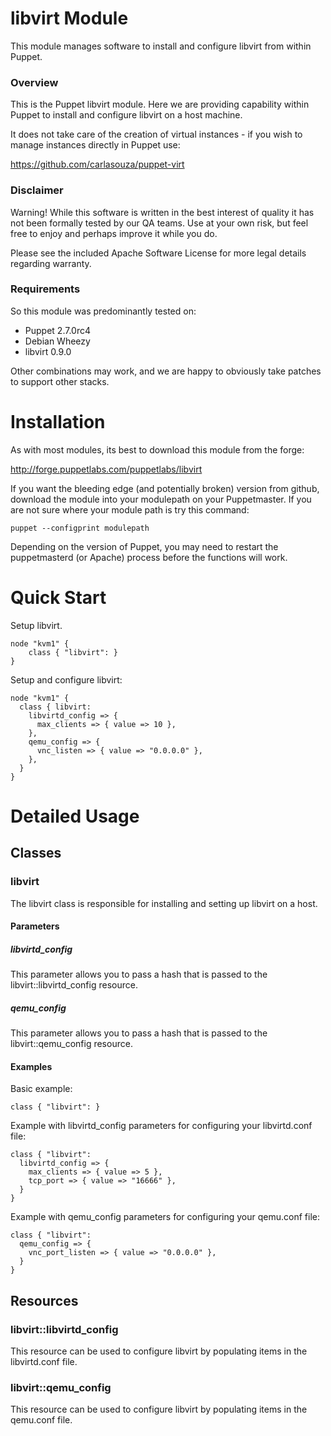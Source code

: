 # libvirt Module

This module manages software to install and configure libvirt from within 
Puppet. 

### Overview

This is the Puppet libvirt module. Here we are providing capability within 
Puppet to install and configure libvirt on a host machine.

It does not take care of the creation of virtual instances - if you wish to
manage instances directly in Puppet use:

https://github.com/carlasouza/puppet-virt

### Disclaimer

Warning! While this software is written in the best interest of quality it has 
not been formally tested by our QA teams. Use at your own risk, but feel free 
to enjoy and perhaps improve it while you do.

Please see the included Apache Software License for more legal details 
regarding warranty.

### Requirements

So this module was predominantly tested on:

* Puppet 2.7.0rc4
* Debian Wheezy
* libvirt 0.9.0

Other combinations may work, and we are happy to obviously take patches to 
support other stacks.

# Installation

As with most modules, its best to download this module from the forge:

http://forge.puppetlabs.com/puppetlabs/libvirt

If you want the bleeding edge (and potentially broken) version from github, 
download the module into your modulepath on your Puppetmaster. If you are not 
sure where your module path is try this command:

    puppet --configprint modulepath

Depending on the version of Puppet, you may need to restart the puppetmasterd 
(or Apache) process before the functions will work.

# Quick Start

Setup libvirt.

    node "kvm1" {
        class { "libvirt": }
    }

Setup and configure libvirt:

    node "kvm1" {
      class { libvirt:
        libvirtd_config => {
          max_clients => { value => 10 },
        },
        qemu_config => {
          vnc_listen => { value => "0.0.0.0" },
        },
      }
    }
    
# Detailed Usage

## Classes

### libvirt

The libvirt class is responsible for installing and setting up libvirt on a 
host.

#### Parameters

##### libvirtd_config

This parameter allows you to pass a hash that is passed to the 
libvirt::libvirtd_config resource.

##### qemu_config

This parameter allows you to pass a hash that is passed to the 
libvirt::qemu_config resource.

#### Examples

Basic example:

    class { "libvirt": }
    
Example with libvirtd_config parameters for configuring your libvirtd.conf 
file:

    class { "libvirt": 
      libvirtd_config => {
        max_clients => { value => 5 },
        tcp_port => { value => "16666" },
      }
    }

Example with qemu_config parameters for configuring your qemu.conf file:

    class { "libvirt":
      qemu_config => {
        vnc_port_listen => { value => "0.0.0.0" },
      }
    }
    
## Resources

### libvirt::libvirtd_config

This resource can be used to configure libvirt by populating items in the 
libvirtd.conf file.

### libvirt::qemu_config

This resource can be used to configure libvirt by populating items in the 
qemu.conf file.